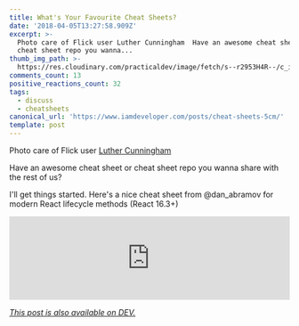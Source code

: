 ```yaml
---
title: What's Your Favourite Cheat Sheets?
date: '2018-04-05T13:27:58.909Z'
excerpt: >-
  Photo care of Flick user Luther Cunningham  Have an awesome cheat sheet or
  cheat sheet repo you wanna...
thumb_img_path: >-
  https://res.cloudinary.com/practicaldev/image/fetch/s--r2953H4R--/c_imagga_scale,f_auto,fl_progressive,h_420,q_auto,w_1000/https://thepracticaldev.s3.amazonaws.com/i/b1fs54ljjhu08hzcj4tk.jpg
comments_count: 13
positive_reactions_count: 32
tags:
  - discuss
  - cheatsheets
canonical_url: 'https://www.iamdeveloper.com/posts/cheat-sheets-5cm/'
template: post
---
```


Photo care of Flick user [Luther Cunningham](https://www.flickr.com/photos/21155452@N08/2099818325/)

Have an awesome cheat sheet or cheat sheet repo you wanna share with the rest of us?

I'll get things started. Here's a nice cheat sheet from @dan_abramov for modern React lifecycle methods (React 16.3+)

<iframe class="liquidTag" src="https://dev.to/embed/twitter?args=981712092611989509" style="border: 0; width: 100%;"></iframe>

_[This post is also available on DEV.](https://dev.to/nickytonline/cheat-sheets-5cm)_

<script>
const parent = document.getElementsByTagName('head')[0];
const script = document.createElement('script');
script.type = 'text/javascript';
script.src = 'https://cdnjs.cloudflare.com/ajax/libs/iframe-resizer/4.1.1/iframeResizer.min.js';
script.charset = 'utf-8';
script.onload = function() {
    window.iFrameResize({}, '.liquidTag');
};
parent.appendChild(script);
</script>

